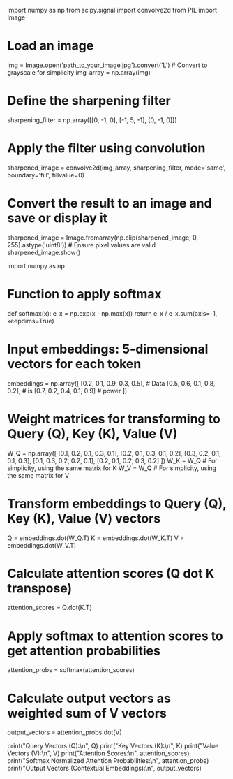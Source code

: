 import numpy as np
from scipy.signal import convolve2d
from PIL import Image

# Load an image
img = Image.open('path_to_your_image.jpg').convert('L')  # Convert to grayscale for simplicity
img_array = np.array(img)

# Define the sharpening filter
sharpening_filter = np.array([[0, -1, 0],
                              [-1, 5, -1],
                              [0, -1, 0]])

# Apply the filter using convolution
sharpened_image = convolve2d(img_array, sharpening_filter, mode='same', boundary='fill', fillvalue=0)

# Convert the result to an image and save or display it
sharpened_image = Image.fromarray(np.clip(sharpened_image, 0, 255).astype('uint8'))  # Ensure pixel values are valid
sharpened_image.show()





import numpy as np

# Function to apply softmax
def softmax(x):
    e_x = np.exp(x - np.max(x))
    return e_x / e_x.sum(axis=-1, keepdims=True)

# Input embeddings: 5-dimensional vectors for each token
embeddings = np.array([
    [0.2, 0.1, 0.9, 0.3, 0.5],  # Data
    [0.5, 0.6, 0.1, 0.8, 0.2],  # is
    [0.7, 0.2, 0.4, 0.1, 0.9]   # power
])

# Weight matrices for transforming to Query (Q), Key (K), Value (V)
W_Q = np.array([
    [0.1, 0.2, 0.1, 0.3, 0.1],
    [0.2, 0.1, 0.3, 0.1, 0.2],
    [0.3, 0.2, 0.1, 0.1, 0.3],
    [0.1, 0.3, 0.2, 0.2, 0.1],
    [0.2, 0.1, 0.2, 0.3, 0.2]
])
W_K = W_Q  # For simplicity, using the same matrix for K
W_V = W_Q  # For simplicity, using the same matrix for V

# Transform embeddings to Query (Q), Key (K), Value (V) vectors
Q = embeddings.dot(W_Q.T)
K = embeddings.dot(W_K.T)
V = embeddings.dot(W_V.T)

# Calculate attention scores (Q dot K transpose)
attention_scores = Q.dot(K.T)

# Apply softmax to attention scores to get attention probabilities
attention_probs = softmax(attention_scores)

# Calculate output vectors as weighted sum of V vectors
output_vectors = attention_probs.dot(V)

print("Query Vectors (Q):\n", Q)
print("Key Vectors (K):\n", K)
print("Value Vectors (V):\n", V)
print("Attention Scores:\n", attention_scores)
print("Softmax Normalized Attention Probabilities:\n", attention_probs)
print("Output Vectors (Contextual Embeddings):\n", output_vectors)
